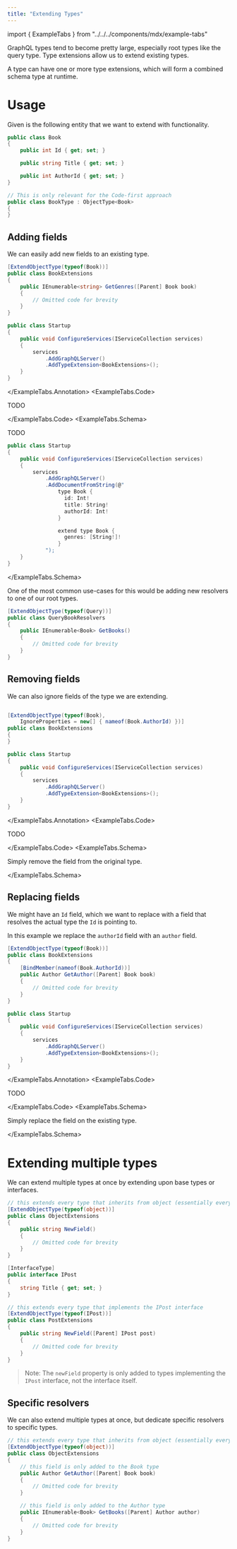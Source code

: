 ```yaml
---
title: "Extending Types"
---
```


import { ExampleTabs } from "../../../components/mdx/example-tabs"

GraphQL types tend to become pretty large, especially root types like the query type. Type extensions allow us to extend existing types.

A type can have one or more type extensions, which will form a combined schema type at runtime.

# Usage

Given is the following entity that we want to extend with functionality.

```csharp
public class Book
{
    public int Id { get; set; }

    public string Title { get; set; }

    public int AuthorId { get; set; }
}

// This is only relevant for the Code-first approach
public class BookType : ObjectType<Book>
{
}
```

## Adding fields

We can easily add new fields to an existing type.

<ExampleTabs>
<ExampleTabs.Annotation>

```csharp
[ExtendObjectType(typeof(Book))]
public class BookExtensions
{
    public IEnumerable<string> GetGenres([Parent] Book book)
    {
        // Omitted code for brevity
    }
}

public class Startup
{
    public void ConfigureServices(IServiceCollection services)
    {
        services
            .AddGraphQLServer()
            .AddTypeExtension<BookExtensions>();
    }
}
```

</ExampleTabs.Annotation>
<ExampleTabs.Code>

TODO

</ExampleTabs.Code>
<ExampleTabs.Schema>

TODO

```csharp
public class Startup
{
    public void ConfigureServices(IServiceCollection services)
    {
        services
            .AddGraphQLServer()
            .AddDocumentFromString(@"
                type Book {
                  id: Int!
                  title: String!
                  authorId: Int!
                }

                extend type Book {
                  genres: [String!]!
                }
            ");
    }
}
```

</ExampleTabs.Schema>
</ExampleTabs>

One of the most common use-cases for this would be adding new resolvers to one of our root types.

<!-- todo: maybe with example tabs -->

```csharp
[ExtendObjectType(typeof(Query))]
public class QueryBookResolvers
{
    public IEnumerable<Book> GetBooks()
    {
        // Omitted code for brevity
    }
}
```

## Removing fields

We can also ignore fields of the type we are extending.

<ExampleTabs>
<ExampleTabs.Annotation>

```csharp

[ExtendObjectType(typeof(Book),
    IgnoreProperties = new[] { nameof(Book.AuthorId) })]
public class BookExtensions
{
}

public class Startup
{
    public void ConfigureServices(IServiceCollection services)
    {
        services
            .AddGraphQLServer()
            .AddTypeExtension<BookExtensions>();
    }
}
```

</ExampleTabs.Annotation>
<ExampleTabs.Code>

TODO

</ExampleTabs.Code>
<ExampleTabs.Schema>

Simply remove the field from the original type.

</ExampleTabs.Schema>
</ExampleTabs>

## Replacing fields

We might have an `Id` field, which we want to replace with a field that resolves the actual type the `Id` is pointing to.

In this example we replace the `authorId` field with an `author` field.

<ExampleTabs>
<ExampleTabs.Annotation>

```csharp
[ExtendObjectType(typeof(Book))]
public class BookExtensions
{
    [BindMember(nameof(Book.AuthorId))]
    public Author GetAuthor([Parent] Book book)
    {
        // Omitted code for brevity
    }
}

public class Startup
{
    public void ConfigureServices(IServiceCollection services)
    {
        services
            .AddGraphQLServer()
            .AddTypeExtension<BookExtensions>();
    }
}
```

</ExampleTabs.Annotation>
<ExampleTabs.Code>

TODO

</ExampleTabs.Code>
<ExampleTabs.Schema>

Simply replace the field on the existing type.

</ExampleTabs.Schema>
</ExampleTabs>

<!-- todo: example tabs for the section below? -->

# Extending multiple types

We can extend multiple types at once by extending upon base types or interfaces.

```csharp
// this extends every type that inherits from object (essentially every type)
[ExtendObjectType(typeof(object))]
public class ObjectExtensions
{
    public string NewField()
    {
        // Omitted code for brevity
    }
}

[InterfaceType]
public interface IPost
{
    string Title { get; set; }
}

// this extends every type that implements the IPost interface
[ExtendObjectType(typeof(IPost))]
public class PostExtensions
{
    public string NewField([Parent] IPost post)
    {
        // Omitted code for brevity
    }
}
```

> Note: The `newField` property is only added to types implementing the `IPost` interface, not the interface itself.

## Specific resolvers

We can also extend multiple types at once, but dedicate specific resolvers to specific types.

```csharp
// this extends every type that inherits from object (essentially every type)
[ExtendObjectType(typeof(object))]
public class ObjectExtensions
{
    // this field is only added to the Book type
    public Author GetAuthor([Parent] Book book)
    {
        // Omitted code for brevity
    }

    // this field is only added to the Author type
    public IEnumerable<Book> GetBooks([Parent] Author author)
    {
        // Omitted code for brevity
    }
}
```
